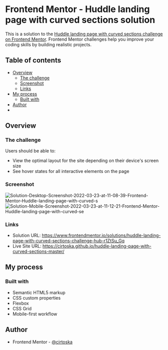 # Frontend Mentor - Huddle landing page with curved sections solution

This is a solution to the [Huddle landing page with curved sections challenge on Frontend Mentor](https://www.frontendmentor.io/challenges/huddle-landing-page-with-curved-sections-5ca5ecd01e82137ec91a50f2). Frontend Mentor challenges help you improve your coding skills by building realistic projects.

## Table of contents

- [Overview](#overview)
  - [The challenge](#the-challenge)
  - [Screenshot](#screenshot)
  - [Links](#links)
- [My process](#my-process)
  - [Built with](#built-with)
- [Author](#author)
- 
## Overview

### The challenge

Users should be able to:

- View the optimal layout for the site depending on their device's screen size
- See hover states for all interactive elements on the page

### Screenshot

<img src="https://i.ibb.co/g9mQ3Kx/Solution-Desktop-Screenshot-2022-03-23-at-11-08-39-Frontend-Mentor-Huddle-landing-page-with-curved-s.png" alt="Solution-Desktop-Screenshot-2022-03-23-at-11-08-39-Frontend-Mentor-Huddle-landing-page-with-curved-s" border="0">
<img src="https://i.ibb.co/0mm7r8B/Solution-Mobile-Screenshot-2022-03-23-at-11-12-21-Frontend-Mentor-Huddle-landing-page-with-curved-se.png" alt="Solution-Mobile-Screenshot-2022-03-23-at-11-12-21-Frontend-Mentor-Huddle-landing-page-with-curved-se" border="0">

### Links

- Solution URL: https://www.frontendmentor.io/solutions/huddle-landing-page-with-curved-sections-challenge-hub-r1ZtSu_Gq
- Live Site URL: https://cirtoska.github.io/huddle-landing-page-with-curved-sections-master/

## My process

### Built with

- Semantic HTML5 markup
- CSS custom properties
- Flexbox
- CSS Grid
- Mobile-first workflow

## Author

- Frontend Mentor - [@cirtoska](https://www.frontendmentor.io/profile/cirtoska)
